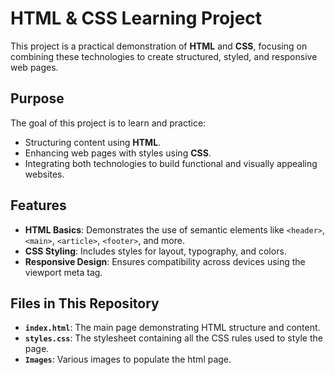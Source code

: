 # HTML & CSS Learning Project

This project is a practical demonstration of **HTML** and **CSS**, focusing on combining these technologies to create structured, styled, and responsive web pages.

## Purpose

The goal of this project is to learn and practice:

- Structuring content using **HTML**.
- Enhancing web pages with styles using **CSS**.
- Integrating both technologies to build functional and visually appealing websites.

## Features

- **HTML Basics**: Demonstrates the use of semantic elements like `<header>`, `<main>`, `<article>`, `<footer>`, and more.
- **CSS Styling**: Includes styles for layout, typography, and colors.
- **Responsive Design**: Ensures compatibility across devices using the viewport meta tag.

## Files in This Repository

- **`index.html`**: The main page demonstrating HTML structure and content.
- **`styles.css`**: The stylesheet containing all the CSS rules used to style the page.
- **`Images`**: Various images to populate the html page.
